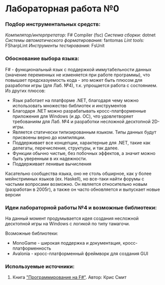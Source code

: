 # Лабораторная работа №0

### Подбор инструментальных средств: 

*Компилятор/интерпретатор:* F# Compiler (fsc)
*Система сборки:* dotnet
*Системы автоматического форматирования:* fantomas
*Lint tools:* FSharpLint
*Инструменты тестирования:* FsUnit

### Обоснование выбора языка: 

F# - функциональный язык с поддержкой иммутабельности данных (значение переменных не изменяется при работе программы), что повышает предсказуемость кода - это может быть плюсом для разработки игры (для Лаб. №4), т.к. упрощается работа с состоянием. Из других плюсов: 

- Язык работает на платформе .NET, благодаря чему можно использовать множество библиотек и инструментов
- Благодаря .NET можно разрабатывать кросс-платформенные приложения для Windows (и др. ОС), что удовлетворяет требованиям для Лаб. №4 и разработки несложной десктопной 2D-игры.
- Является статически типизированным языком. Типы данных будут присвоены верно до компиляции. 
- Поддерживает все концепции, характерные для .NET, такие как делегаты, перечисления, структуры, и так далее.
- Функции обычно чистые, без побочных эффектов, а значит можно быть уверенным в их надежности. 
- Поддерживает ленивые вычисления

Касательно сообщества языка, оно не столь обширное, как у более мейнстримных языков (ex. Haskell), но все-таки найти форумы с частыми вопросами возможно. Он является относительно новым (разработан в 2005г), а также он часто обновляется и выпускает новые версии

### Идеи лабораторной работы №4 и возможные библиотеки: 

На данный момент продумывается идея создания несложной десктопной игры на Windows с логикой по типу тамагочи.

Возможные библиотеки: 
- MonoGame - широкая поддержка и документация, кросс-платформенность
- Avalonia - кросс-платформенный фреймворк для создания GUI

### Используемые источники: 

1. Книга ["Программирование на F#"](https://k0d.cc/storage/books/F/programmirovanie_na_f.pdf). Автор: Крис Смит
